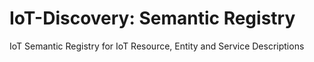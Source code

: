 # IoT-Discovery: Semantic Registry

IoT Semantic Registry for IoT Resource, Entity and Service Descriptions

